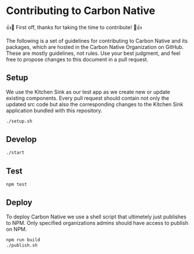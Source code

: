# Contributing to Carbon Native

👍🎉 First off, thanks for taking the time to contribute! 🎉👍

The following is a set of guidelines for contributing to Carbon Native and its packages, which are hosted in the Carbon Native Organization on GitHub. These are mostly guidelines, not rules. Use your best judgment, and feel free to propose changes to this document in a pull request.

## Setup

We use the Kitchen Sink as our test app as we create new or update existing components. Every pull request should contain not only the updated src code but also the corresponding changes to the Kitchen Sink application bundled with this repository.

```bash
./setup.sh
```

## Develop

```bash
./start
```

## Test

```bash
npm test
```

## Deploy

To deploy Carbon Native we use a shell script that ultimetely just publishes to NPM. Only specified organizations admins should have access to publish on NPM.

```bash
npm run build
./publish.sh
```